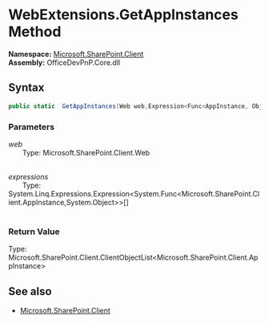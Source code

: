 # WebExtensions.GetAppInstances Method  
**Namespace:** [Microsoft.SharePoint.Client](Microsoft.SharePoint.Client.md)  
**Assembly:** OfficeDevPnP.Core.dll  
## Syntax
```C#
public static  GetAppInstances(Web web,Expression<Func<AppInstance, Object>>[] expressions)
```
### Parameters
*web*  
&emsp;&emsp;Type: Microsoft.SharePoint.Client.Web  
&emsp;&emsp;  
  
*expressions*  
&emsp;&emsp;Type: System.Linq.Expressions.Expression<System.Func<Microsoft.SharePoint.Client.AppInstance,System.Object>>[]  
&emsp;&emsp;  
  
### Return Value
Type: Microsoft.SharePoint.Client.ClientObjectList<Microsoft.SharePoint.Client.AppInstance>  

## See also
- [Microsoft.SharePoint.Client](Microsoft.SharePoint.Client.md)
